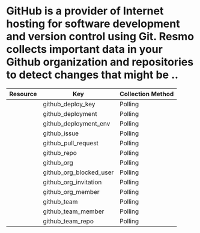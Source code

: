 # GitHub is a provider of Internet hosting for software development and version control using Git. Resmo collects important data in your Github organization and repositories to detect changes that might be ..

| Resource | Key | Collection Method |
| --- | --- | --- |
|  | github_deploy_key | Polling |
|  | github_deployment | Polling |
|  | github_deployment_env | Polling |
|  | github_issue | Polling |
|  | github_pull_request | Polling |
|  | github_repo | Polling |
|  | github_org | Polling |
|  | github_org_blocked_user | Polling |
|  | github_org_invitation | Polling |
|  | github_org_member | Polling |
|  | github_team | Polling |
|  | github_team_member | Polling |
|  | github_team_repo | Polling |

